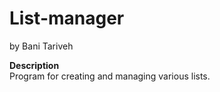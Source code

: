 # List-manager
by Bani Tariveh

**Description**  
Program for creating and managing various 
lists.
